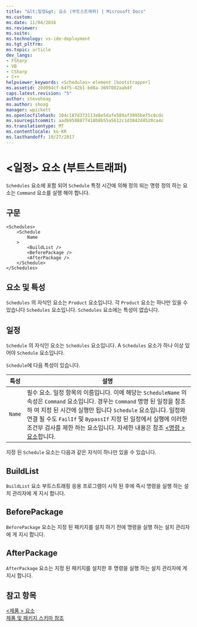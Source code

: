 ```yaml
---
title: "&lt;일정&gt; 요소 (부트스트래퍼) | Microsoft Docs"
ms.custom: 
ms.date: 11/04/2016
ms.reviewer: 
ms.suite: 
ms.technology: vs-ide-deployment
ms.tgt_pltfrm: 
ms.topic: article
dev_langs:
- FSharp
- VB
- CSharp
- C++
helpviewer_keywords: <Schedules> element [bootstrapper]
ms.assetid: 28d094cf-64f5-42b1-bd8a-3697082aab4f
caps.latest.revision: "5"
author: stevehoag
ms.author: shoag
manager: wpickett
ms.openlocfilehash: 104c187d373113e8e5dafe589af3995bef5c8cdc
ms.sourcegitcommit: aadb9588877418b8b55a5612c1d3842d4520ca4c
ms.translationtype: MT
ms.contentlocale: ko-KR
ms.lasthandoff: 10/27/2017
---
```

# <a name="ltschedulesgt-element-bootstrapper"></a>&lt;일정&gt; 요소 (부트스트래퍼)
`Schedules` 요소에 포함 되어 `Schedule` 특정 시간에 의해 정의 되는 명령 정의 하는 요소는 `Command` 요소를 실행 해야 합니다.  
  
## <a name="syntax"></a>구문  
  
```  
<Schedules>  
    <Schedule  
        Name  
    >  
        <BuildList />  
        <BeforePackage />  
        <AfterPackage />  
    </Schedule>  
</Schedules>  
```  
  
## <a name="elements-and-attributes"></a>요소 및 특성  
 `Schedules` 의 자식인 요소는 `Product` 요소입니다. 각 `Product` 요소는 하나만 있을 수 있습니다 `Schedules` 요소입니다. `Schedules` 요소에는 특성이 없습니다.  
  
## <a name="schedule"></a>일정  
 `Schedule` 의 자식인 요소는 `Schedules` 요소입니다. A `Schedules` 요소가 하나 이상 있어야 `Schedule` 요소입니다.  
  
 `Schedule`에 다음 특성이 있습니다.  
  
|특성|설명|  
|---------------|-----------------|  
|`Name`|필수 요소. 일정 항목의 이름입니다. 이에 해당는 `ScheduleName` 의 속성은 `Command` 요소입니다. 경우는 `Command` 명명 된 일정을 참조 하 여 지정 된 시간에 실행만 됩니다 `Schedule` 요소입니다. 일정와 연결 될 수도 `FailIf` 및 `BypassIf` 지정 된 일정에서 실행에 이러한 조건부 검사를 제한 하는 요소입니다. 자세한 내용은 참조 [ \<명령 > 요소](../deployment/commands-element-bootstrapper.md)합니다.|  
  
 지정 된 `Schedule` 요소는 다음과 같은 자식이 하나만 있을 수 있습니다.  
  
## <a name="buildlist"></a>BuildList  
 `BuildList` 요소 부트스트래핑 응용 프로그램이 시작 된 후에 즉시 명령을 실행 하는 설치 관리자에 게 지시 합니다.  
  
## <a name="beforepackage"></a>BeforePackage  
 `BeforePackage` 요소는 지정 된 패키지를 설치 하기 전에 명령을 실행 하는 설치 관리자에 게 지시 합니다.  
  
## <a name="afterpackage"></a>AfterPackage  
 `AfterPackage` 요소는 지정 된 패키지를 설치한 후 명령을 실행 하는 설치 관리자에 게 지시 합니다.  
  
## <a name="see-also"></a>참고 항목  
 [\<제품 > 요소](../deployment/product-element-bootstrapper.md)   
 [제품 및 패키지 스키마 참조](../deployment/product-and-package-schema-reference.md)